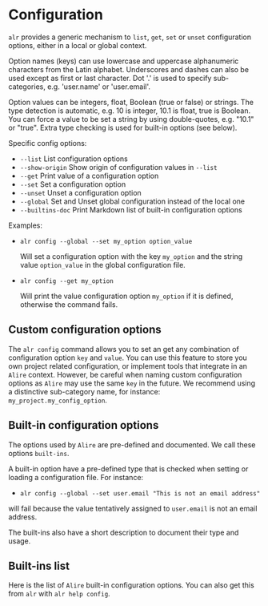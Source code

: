 # Configuration

`alr` provides a generic mechanism to `list`, `get`, `set` or
`unset` configuration options, either in a local or global context.

 Option names (keys) can use lowercase and uppercase alphanumeric characters
 from the Latin alphabet. Underscores and dashes can also be used except as
 first or last character. Dot '.' is used to specify sub-categories, e.g.
 'user.name' or 'user.email'.

 Option values can be integers, float, Boolean (true or false) or strings. The
 type detection is automatic, e.g. 10 is integer, 10.1 is float, true is
 Boolean. You can force a value to be set a string by using double-quotes, e.g.
 "10.1" or "true". Extra type checking is used for built-in options (see below).

 Specific config options:
                           
  - `--list` List configuration options
  - `--show-origin` Show origin of configuration values in `--list`
  - `--get` Print value of a configuration option
  - `--set` Set a configuration option
  - `--unset` Unset a configuration option
  - `--global` Set and Unset global configuration instead of the local one
  - `--builtins-doc` Print Markdown list of built-in configuration options
 
 Examples:

 - `alr config --global --set my_option option_value`
  
    Will set a configuration option with the key `my_option` and the string 
    value `option_value` in the global configuration file.

 - `alr config --get my_option`
  
    Will print the value configuration option `my_option` if it is defined, 
    otherwise the command fails.


## Custom configuration options

The `alr config` command allows you to set an get any combination of
configuration option `key` and `value`. You can use this feature to store you
own project related configuration, or implement tools that integrate in an
`Alire` context. However, be careful when naming custom configuration options
as `Alire` may use the same `key` in the future. We recommend using a
distinctive sub-category name, for instance: `my_project.my_config_option`.

## Built-in configuration options

The options used by `Alire` are pre-defined and documented. We call these
options `built-ins`.

A built-in option have a pre-defined type that is checked when setting or
loading a configuration file. For instance:

 - `alr config --global --set user.email "This is not an email address"`

will fail because the value tentatively assigned to `user.email` is not an
email address.

The built-ins also have a short description to document their type and usage.

## Built-ins list

Here is the list of `Alire` built-in configuration options. You can also get
this from `alr` with `alr help config`.

